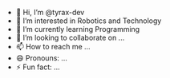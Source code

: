 - 👋 Hi, I’m @tyrax-dev
- 👀 I’m interested in Robotics and Technology
- 🌱 I’m currently learning Programming 
- 💞️ I’m looking to collaborate on ...
- 📫 How to reach me ...
- 😄 Pronouns: ...
- ⚡ Fun fact: ...

<!---
tyrax-dev/tyrax-dev is a ✨ special ✨ repository because its `README.md` (this file) appears on your GitHub profile.
You can click the Preview link to take a look at your changes.
--->
